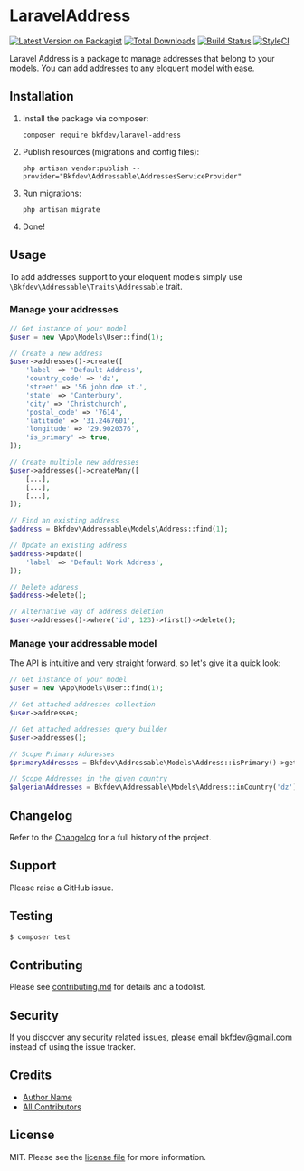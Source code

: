# LaravelAddress

[![Latest Version on Packagist][ico-version]][link-packagist]
[![Total Downloads][ico-downloads]][link-downloads]
[![Build Status][ico-travis]][link-travis]
[![StyleCI][ico-styleci]][link-styleci]

Laravel Address is a package to manage addresses that belong to your models. You can add addresses to any eloquent model with ease.

## Installation

1. Install the package via composer:

    ```shell
    composer require bkfdev/laravel-address
    ```

2. Publish resources (migrations and config files):

    ```shell
    php artisan vendor:publish --provider="Bkfdev\Addressable\AddressesServiceProvider"
    ```

3. Run migrations:

    ```shell
    php artisan migrate
    ```

4. Done!

## Usage

To add addresses support to your eloquent models simply use `\Bkfdev\Addressable\Traits\Addressable` trait.

### Manage your addresses

```php
// Get instance of your model
$user = new \App\Models\User::find(1);

// Create a new address
$user->addresses()->create([
    'label' => 'Default Address',
    'country_code' => 'dz',
    'street' => '56 john doe st.',
    'state' => 'Canterbury',
    'city' => 'Christchurch',
    'postal_code' => '7614',
    'latitude' => '31.2467601',
    'longitude' => '29.9020376',
    'is_primary' => true,
]);

// Create multiple new addresses
$user->addresses()->createMany([
    [...],
    [...],
    [...],
]);

// Find an existing address
$address = Bkfdev\Addressable\Models\Address::find(1);

// Update an existing address
$address->update([
    'label' => 'Default Work Address',
]);

// Delete address
$address->delete();

// Alternative way of address deletion
$user->addresses()->where('id', 123)->first()->delete();
```

### Manage your addressable model

The API is intuitive and very straight forward, so let's give it a quick look:

```php
// Get instance of your model
$user = new \App\Models\User::find(1);

// Get attached addresses collection
$user->addresses;

// Get attached addresses query builder
$user->addresses();

// Scope Primary Addresses
$primaryAddresses = Bkfdev\Addressable\Models\Address::isPrimary()->get();

// Scope Addresses in the given country
$algerianAddresses = Bkfdev\Addressable\Models\Address::inCountry('dz')->get();

```

## Changelog

Refer to the [Changelog](CHANGELOG.md) for a full history of the project.

## Support

Please raise a GitHub issue.

## Testing

```bash
$ composer test
```

## Contributing

Please see [contributing.md](contributing.md) for details and a todolist.

## Security

If you discover any security related issues, please email bkfdev@gmail.com instead of using the issue tracker.

## Credits

-   [Author Name][link-author]
-   [All Contributors][link-contributors]

## License

MIT. Please see the [license file](license.md) for more information.

[ico-version]: https://img.shields.io/packagist/v/bkfdev/laravel-address.svg?style=flat-square
[ico-downloads]: https://img.shields.io/packagist/dt/bkfdev/laravel-address.svg?style=flat-square
[ico-travis]: https://img.shields.io/travis/bkfdev/laravel-address/master.svg?style=flat-square
[ico-styleci]: https://styleci.io/repos/12345678/shield
[link-packagist]: https://packagist.org/packages/bkfdev/laravel-address
[link-downloads]: https://packagist.org/packages/bkfdev/laravel-address
[link-travis]: https://travis-ci.org/bkfdev/laravel-address
[link-styleci]: https://styleci.io/repos/12345678
[link-author]: https://github.com/bkfdev
[link-contributors]: ../../contributors
